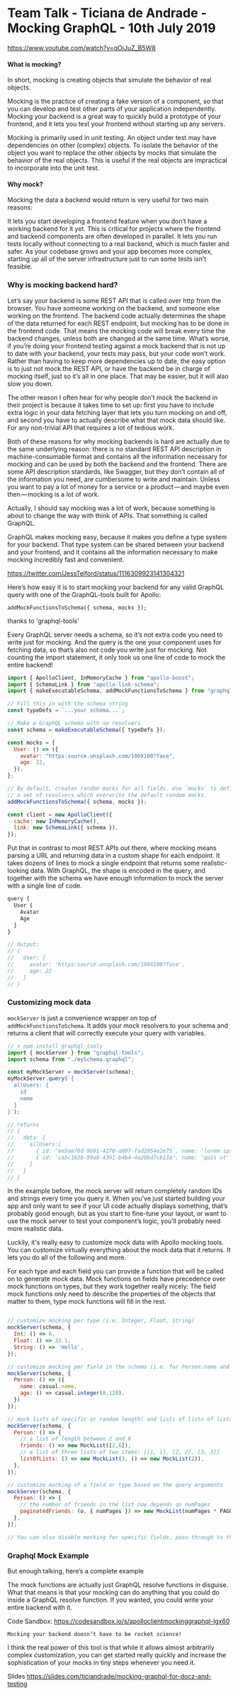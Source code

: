 # Team Talk - Ticiana de Andrade - Mocking GraphQL - 10th July 2019

https://www.youtube.com/watch?v=qOiJuZ_B5W8

#### What is mocking?

In short, mocking is creating objects that simulate the behavior of real objects.

Mocking is the practice of creating a fake version of a component, so that you can develop and test other parts of your application independently. Mocking your backend is a great way to quickly build a prototype of your frontend, and it lets you test your frontend without starting up any servers.

Mocking is primarily used in unit testing. An object under test may have dependencies on other (complex) objects. To isolate the behavior of the object you want to replace the other objects by mocks that simulate the behavior of the real objects. This is useful if the real objects are impractical to incorporate into the unit test.

#### Why mock?

Mocking the data a backend would return is very useful for two main reasons:

It lets you start developing a frontend feature when you don’t have a working backend for it yet. This is critical for projects where the frontend and backend components are often developed in parallel.
It lets you run tests locally without connecting to a real backend, which is much faster and safer. As your codebase grows and your app becomes more complex, starting up all of the server infrastructure just to run some tests isn’t feasible.

### Why is mocking backend hard?

Let’s say your backend is some REST API that is called over http from the browser. You have someone working on the backend, and someone else working on the frontend. The backend code actually determines the shape of the data returned for each REST endpoint, but mocking has to be done in the frontend code. That means the mocking code will break every time the backend changes, unless both are changed at the same time. What’s worse, if you’re doing your frontend testing against a mock backend that is not up to date with your backend, your tests may pass, but your code won’t work. Rather than having to keep more dependencies up to date, the easy option is to just not mock the REST API, or have the backend be in charge of mocking itself, just so it’s all in one place. That may be easier, but it will also slow you down.

The other reason I often hear for why people don’t mock the backend in their project is because it takes time to set up: first you have to include extra logic in your data fetching layer that lets you turn mocking on and off, and second you have to actually describe what that mock data should like. For any non-trivial API that requires a lot of tedious work.

Both of these reasons for why mocking backends is hard are actually due to the same underlying reason: there is no standard REST API description in machine-consumable format and contains all the information necessary for mocking and can be used by both the backend and the frontend. There are some API description standards, like Swagger, but they don’t contain all of the information you need, are cumbersome to write and maintain. Unless you want to pay a lot of money for a service or a product — and maybe even then — mocking is a lot of work.

Actually, I should say mocking was a lot of work, because something is about to change the way with think of APIs. That something is called GraphQL.

GraphQL makes mocking easy, because it makes you define a type system for your backend. That type system can be shared between your backend and your frontend, and it contains all the information necessary to make mocking incredibly fast and convenient.

https://twitter.com/JessTelford/status/1116309923141304321

Here’s how easy it is to start mocking your backend for any valid GraphQL query with one of the GraphQL-tools built for Apollo:

`addMockFunctionsToSchema({ schema, mocks });`

thanks to 'graphql-tools'

Every GraphQL server needs a schema, so it’s not extra code you need to write just for mocking. And the query is the one your component uses for fetching data, so that’s also not code you write just for mocking. Not counting the import statement, it only took us one line of code to mock the entire backend!

```js
import { ApolloClient, InMemoryCache } from "apollo-boost";
import { SchemaLink } from "apollo-link-schema";
import { makeExecutableSchema, addMockFunctionsToSchema } from "graphql-tools";

// Fill this in with the schema string
const typeDefs = `...your schema...`;

// Make a GraphQL schema with no resolvers
const schema = makeExecutableSchema({ typeDefs });

const mocks = {
  User: () => ({
    avatar: "https:source.unsplash.com/100X100?face",
    age: 22,
  }),
};

// By default, creates random mocks for all fields. Use `mocks` to define
// a set of resolvers which overwrite the default random mocks.
addMockFunctionsToSchema({ schema, mocks });

const client = new ApolloClient({
  cache: new InMemoryCache(),
  link: new SchemaLink({ schema }),
});
```

Put that in contrast to most REST APIs out there, where mocking means parsing a URL and returning data in a custom shape for each endpoint. It takes dozens of lines to mock a single endpoint that returns some realistic-looking data. With GraphQL, the shape is encoded in the query, and together with the schema we have enough information to mock the server with a single line of code.

```js
query {
  User {
    Avatar
    Age
  }
}

// Output:
// {
//   User: {
//     avatar: 'https:source.unsplash.com/100X100?face',
//     age: 22
//   }
// }
```

### Customizing mock data

`mockServer` is just a convenience wrapper on top of `addMockFunctionsToSchema`. It adds your mock resolvers to your schema and returns a client that will correctly execute your query with variables.

```js
// > npm install graphql-tools
import { mockServer } from "graphql-tools";
import schema from "./mySchema.graphql";

const myMockServer = mockServer(schema);
myMockServer.query(`{
  allUsers: {
    id
    name
  }
}`);

// returns
// {
//   data: {
//     allUsers:[
//       { id: 'ee5ae76d-9b91-4270-a007-fad2054e2e75', name: 'lorem ipsum' },
//       { id: 'ca5c182b-99a8-4391-b4b4-4a20bd7cb13a', name: 'quis ut' }
//     ]
//   }
// }
```

In the example before, the mock server will return completely random IDs and strings every time you query it. When you’ve just started building your app and only want to see if your UI code actually displays something, that’s probably good enough, but as you start to fine-tune your layout, or want to use the mock server to test your component’s logic, you’ll probably need more realistic data.

Luckily, it's really easy to customize mock data with Apollo mocking tools. You can customize virtually everything about the mock data that it returns. It lets you do all of the following and more.

For each type and each field you can provide a function that will be called on to generate mock data. Mock functions on fields have precedence over mock functions on types, but they work together really nicely: The field mock functions only need to describe the properties of the objects that matter to them, type mock functions will fill in the rest.

```js

// customize mocking per type (i.e. Integer, Float, String)
mockServer(schema, {
  Int: () => 6,
  Float: () => 22.1,
  String: () => 'Hello',
});

// customize mocking per field in the schema (i.e. for Person.name and Person.age)
mockServer(schema, {
  Person: () => ({
    name: casual.name,
    age: () => casual.integer(0,120),
  })
});

// mock lists of specific or random length( and lists of lists of lists …)
mockServer(schema, {
  Person: () => {
    // a list of length between 2 and 6
    friends: () => new MockList([2,6]),
    // a list of three lists of two items: [[1, 1], [2, 2], [3, 3]]
    listOfLists: () => new MockList(3, () => new MockList(2)),
  },
});

// customize mocking of a field or type based on the query arguments
mockServer(schema, {
  Person: () => {
    // the number of friends in the list now depends on numPages
    paginatedFriends: (o, { numPages }) => new MockList(numPages * PAGE_SIZE),
  },
});

// You can also disable mocking for specific fields, pass through to the backend, etc.
```

### Graphql Mock Example

But enough talking, here’s a complete example

The mock functions are actually just GraphQL resolve functions in disguise. What that means is that your mocking can do anything that you could do inside a GraphQL resolve function. If you wanted, you could write your entire backend with it.

Code Sandbox: https://codesandbox.io/s/apolloclientmockinggraphql-lgx60

`Mocking your backend doesn’t have to be rocket science!`

I think the real power of this tool is that while it allows almost arbitrarily complex customization, you can get started really quickly and increase the sophistication of your mocks in tiny steps whenever you need it.

Slides https://slides.com/ticiandrade/mocking-graphql-for-docz-and-testing
